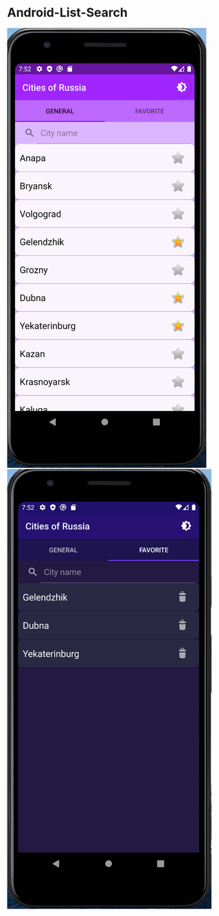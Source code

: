 # Android-List-Search

![alt text](screenshots/main_screen.png) ![alt text](screenshots/favorite_screen.png)
